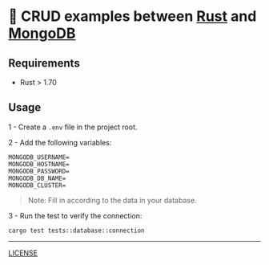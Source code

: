 # :crab: CRUD examples between [Rust](https://www.rust-lang.org/) and [MongoDB](https://www.mongodb.com)

## Requirements

* Rust > 1.70

## Usage

1 - Create a `.env` file in the project root.

2 - Add the following variables:

```
MONGODB_USERNAME=
MONGODB_HOSTNAME=
MONGODB_PASSWORD=
MONGODB_DB_NAME=
MONGODB_CLUSTER=
````

> Note: Fill in according to the data in your database.

3 - Run the test to verify the connection:

```
cargo test tests::database::connection
````

---
[LICENSE](https://github.com/williamcanin/crud_rust_mongodb/blob/main/LICENSE)